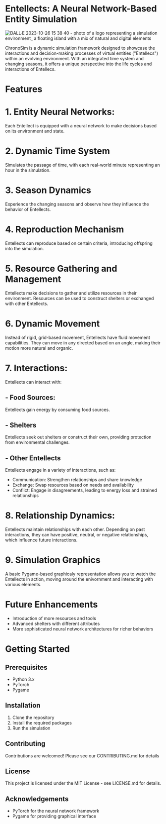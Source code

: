 # Entellects: A Neural Network-Based Entity Simulation

![DALL·E 2023-10-26 15 38 40 - photo of a logo representing a simulation environment_ a floating island with a mix of natural and digital elements](https://github.com/WarmMilkCodes/ChronoSim/assets/87686876/8c1cb444-3a92-4e9a-ac8a-04e7bae77b38)


ChronoSim is a dynamic simulation framework designed to showcase the interactions and decision-making processes of virtual entities ("Entellecs") within an evolving environment. With an integrated time system and changing seasons, it offers a unique perspective into the life cycles and interactions of Entellecs.

# Features
# 1. Entity Neural Networks:
Each Entellect is equipped with a neural network to make decisions based on its environment and state.
# 2. Dynamic Time System
Simulates the passage of time, with each real-world minute representing an hour in the simulation.
# 3. Season Dynamics
Experience the changing seasons and observe how they influence the behavior of Entellects.
# 4. Reproduction Mechanism
Entellects can reproduce based on certain criteria, introducing offspring into the simulation.
# 5. Resource Gathering and Management
Entellects make decisions to gather and utilize resources in their environment. Resources can be used to construct shelters or exchanged with other Entellects.
# 6. Dynamic Movement
Instead of rigid, grid-based movement, Entellects have fluid movement capabilities. They can move in any directed based on an angle, making their motion more natural and organic.
# 7. Interactions:
Entellects can interact with:
## - Food Sources:
Entellects gain energy by consuming food sources.
## - Shelters
Entellects seek out shelters or construct their own, providing protection from environmental challenges.
## - Other Entellects
Entellects engage in a variety of interactions, such as:
- Communication: Strengthen relationships and share knowledge
- Exchange: Swap resources based on needs and availability
- Conflict: Engage in disagreements, leading to energy loss and strained relationships
# 8. Relationship Dynamics:
Entellects maintain relationships with each other. Depending on past interactions, they can have positive, neutral, or negative relationships, which influence future interactions.
# 9. Simulation Graphics
A basic Pygame-based graphicaly representation allows you to watch the Entellects in action, moving around the enivornment and interacting with various elements.



# Future Enhancements
- Introduction of more resources and tools
- Advanced shelters with different attributes
- More sophisticated neural network architectures for richer behaviors
 
# Getting Started
## Prerequisites
- Python 3.x
- PyTorch
- Pygame

## Installation
1. Clone the repository
2. Install the required packages
3. Run the simulation

## Contributing
Contributions are welcomed! Please see our CONTRIBUTING.md for details

## License
This project is licensed under the MIT License - see LICENSE.md for details.

## Acknowledgements
- PyTorch for the neural network framework
- Pygame for providing graphical interface
